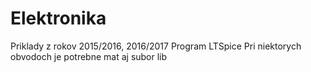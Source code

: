 # Elektronika
Priklady z rokov 2015/2016, 2016/2017
Program LTSpice
Pri niektorych obvodoch je potrebne mat aj subor lib 
